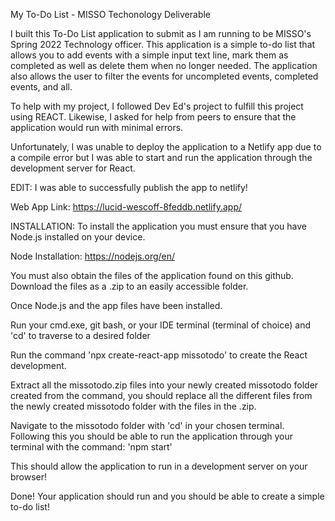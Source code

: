 My To-Do List - MISSO Techonology Deliverable

I built this To-Do List application to submit as I am running to be MISSO's Spring 2022 Technology officer.
This application is a simple to-do list that allows you to add events with a simple input text line,
mark them as completed as well as delete them when no longer needed.
The application also allows the user to filter the events for uncompleted events, completed events, and all.

To help with my project, I followed Dev Ed's project to fulfill this project using REACT.
Likewise, I asked for help from peers to ensure that the application would run with minimal errors.

Unfortunately, I was unable to deploy the application to a Netlify app due to a compile error
but I was able to start and run the application through the development server for React.

EDIT: I was able to successfully publish the app to netlify!

Web App Link: https://lucid-wescoff-8feddb.netlify.app/

INSTALLATION:
To install the application you must ensure that you have Node.js installed on your device.

Node Installation: https://nodejs.org/en/

You must also obtain the files of the application found on this github.
Download the files as a .zip to an easily accessible folder.

Once Node.js and the app files have been installed.

Run your cmd.exe, git bash, or your IDE terminal (terminal of choice) and 'cd' to traverse to a desired folder

Run the command 'npx create-react-app missotodo' to create the React development.

Extract all the missotodo.zip files into your newly created missotodo folder created from the command, you should replace all the different
files from the newly created missotodo folder with the files in the .zip.

Navigate to the missotodo folder with 'cd' in your chosen terminal.
Following this you should be able to run the application through your terminal with the command:
'npm start'

This should allow the application to run in a development server on your browser!

Done! Your application should run and you should be able to create a simple to-do list!



